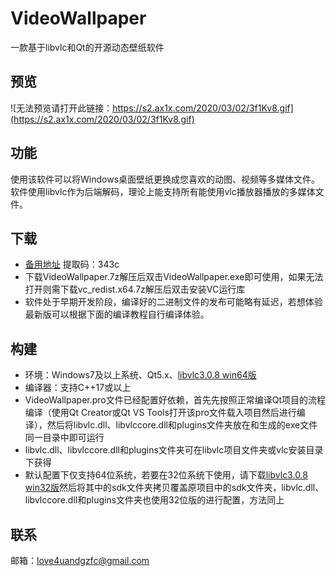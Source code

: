 ﻿# VideoWallpaper
 一款基于libvlc和Qt的开源动态壁纸软件

## 预览
![无法预览请打开此链接：https://s2.ax1x.com/2020/03/02/3f1Kv8.gif](https://s2.ax1x.com/2020/03/02/3f1Kv8.gif)

## 功能
 使用该软件可以将Windows桌面壁纸更换成您喜欢的动图、视频等多媒体文件。软件使用libvlc作为后端解码，理论上能支持所有能使用vlc播放器播放的多媒体文件。

## 下载
 * [备用地址](https://pan.baidu.com/s/1970WzJKsXA8YAg03Z1SR8Q) 提取码：343c
 * 下载VideoWallpaper.7z解压后双击VideoWallpaper.exe即可使用，如果无法打开则需下载vc_redist.x64.7z解压后双击安装VC运行库
 * 软件处于早期开发阶段，编译好的二进制文件的发布可能略有延迟，若想体验最新版可以根据下面的编译教程自行编译体验。

## 构建
 * 环境：Windows7及以上系统、Qt5.x、[libvlc3.0.8 win64版](http://download.videolan.org/pub/videolan/vlc/3.0.8/win64/vlc-3.0.8-win64.7z)
 * 编译器：支持C++17或以上
 * VideoWallpaper.pro文件已经配置好依赖，首先先按照正常编译Qt项目的流程编译（使用Qt Creator或Qt VS Tools打开该pro文件载入项目然后进行编译），然后将libvlc.dll、libvlccore.dll和plugins文件夹放在和生成的exe文件同一目录中即可运行
 * libvlc.dll、libvlccore.dll和plugins文件夹可在libvlc项目文件夹或vlc安装目录下获得
 * 默认配置下仅支持64位系统，若要在32位系统下使用，请下载[libvlc3.0.8 win32版](http://download.videolan.org/pub/videolan/vlc/3.0.8/win32/vlc-3.0.8-win32.7z)然后将其中的sdk文件夹拷贝覆盖原项目中的sdk文件夹，libvlc.dll、libvlccore.dll和plugins文件夹也使用32位版的进行配置，方法同上

## 联系
 邮箱：love4uandgzfc@gmail.com



